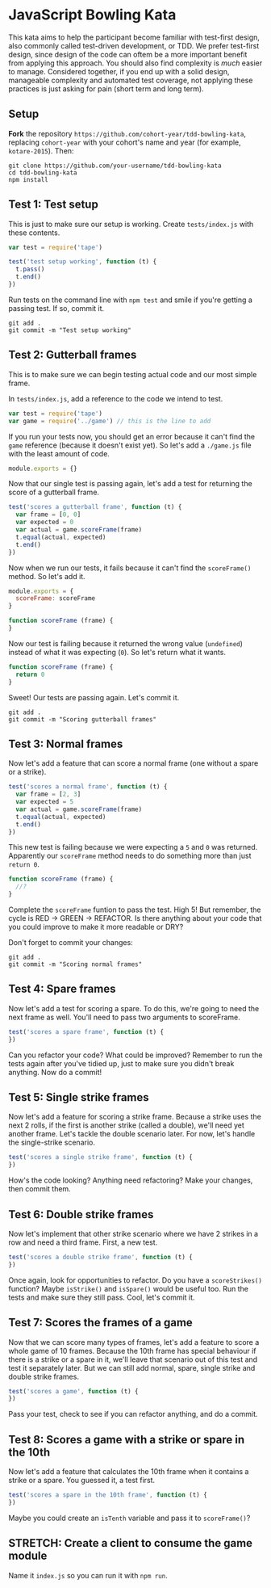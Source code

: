 JavaScript Bowling Kata
=======================

This kata aims to help the participant become familiar with test-first design, also commonly called test-driven development, or TDD. We prefer test-first design, since design of the code can oftem be a more important benefit from applying this approach. You should also find complexity is _much_ easier to manage. Considered together, if you end up with a solid design, manageable complexity and automated test coverage, not applying these practices is just asking for pain (short term and long term).

## Setup

**Fork** the repository `https://github.com/cohort-year/tdd-bowling-kata`, replacing `cohort-year` with your cohort's name and year (for example, `kotare-2015`). Then:
```shell
git clone https://github.com/your-username/tdd-bowling-kata
cd tdd-bowling-kata
npm install
```

## Test 1: Test setup

This is just to make sure our setup is working. Create `tests/index.js` with these contents.
```js
var test = require('tape')

test('test setup working', function (t) {
  t.pass()
  t.end()
})
```

Run tests on the command line with `npm test` and smile if you're getting a passing test. If so, commit it.
```shell
git add .
git commit -m "Test setup working"
```

## Test 2: Gutterball frames

This is to make sure we can begin testing actual code and our most simple frame.

In `tests/index.js`, add a reference to the code we intend to test.
```js
var test = require('tape')
var game = require('../game') // this is the line to add
```
If you run your tests now, you should get an error because it can't find the `game` reference (because it doesn't exist yet). So let's add a `./game.js` file with the least amount of code.
```js
module.exports = {}
```

Now that our single test is passing again, let's add a test for returning the score of a gutterball frame.
```js
test('scores a gutterball frame', function (t) {
  var frame = [0, 0]
  var expected = 0
  var actual = game.scoreFrame(frame)
  t.equal(actual, expected)
  t.end()
})
```

Now when we run our tests, it fails because it can't find the `scoreFrame()` method. So let's add it.
```js
module.exports = {
  scoreFrame: scoreFrame
}

function scoreFrame (frame) {
}
```

Now our test is failing because it returned the wrong value (`undefined`) instead of what it was expecting (`0`). So let's return what it wants.
```js
function scoreFrame (frame) {
  return 0
}
```

Sweet! Our tests are passing again. Let's commit it.
```shell
git add .
git commit -m "Scoring gutterball frames"
```

## Test 3: Normal frames

Now let's add a feature that can score a normal frame (one without a spare or a strike).
```js
test('scores a normal frame', function (t) {
  var frame = [2, 3]
  var expected = 5
  var actual = game.scoreFrame(frame)
  t.equal(actual, expected)
  t.end()
})
```

This new test is failing because we were expecting a `5` and `0` was returned. Apparently our `scoreFrame` method needs to do something more than just `return 0`.
```js
function scoreFrame (frame) {
  //?
}
```

Complete the `scoreFrame` funtion to pass the test. High 5! But remember, the cycle is RED -> GREEN -> REFACTOR. Is there anything about your code that you could improve to make it more readable or DRY? 

Don't forget to commit your changes:

```shell
git add .
git commit -m "Scoring normal frames"
```

## Test 4: Spare frames

Now let's add a test for scoring a spare. To do this, we're going to need the next frame as well. You'll need to pass two arguments to scoreFrame.
```js
test('scores a spare frame', function (t) {
})
```

Can you refactor your code? What could be improved? Remember to run the tests again after you've tidied up, just to make sure you didn't break anything. Now do a commit!


## Test 5: Single strike frames

Now let's add a feature for scoring a strike frame. Because a strike uses the next 2 rolls, if the first is another strike (called a double), we'll need yet another frame. Let's tackle the double scenario later. For now, let's handle the single-strike scenario.
```js
test('scores a single strike frame', function (t) {
})
```

How's the code looking? Anything need refactoring? Make your changes, then commit them.


## Test 6: Double strike frames

Now let's implement that other strike scenario where we have 2 strikes in a row and need a third frame. First, a new test.
```js
test('scores a double strike frame', function (t) {
})
```

Once again, look for opportunities to refactor. Do you have a `scoreStrikes()` function? Maybe `isStrike()` and `isSpare()` would be useful too. Run the tests and make sure they still pass. Cool, let's commit it.


## Test 7: Scores the frames of a game

Now that we can score many types of frames, let's add a feature to score a whole game of 10 frames. Because the 10th frame has special behaviour if there is a strike or a spare in it, we'll leave that scenario out of this test and test it separately later. But we can still add normal, spare, single strike and double strike frames.
```js
test('scores a game', function (t) {
})
```

Pass your test, check to see if you can refactor anything, and do a commit.


## Test 8: Scores a game with a strike or spare in the 10th

Now let's add a feature that calculates the 10th frame when it contains a strike or a spare. You guessed it, a test first.
```js
test('scores a spare in the 10th frame', function (t) {
})
```

Maybe you could create an `isTenth` variable and pass it to `scoreFrame()`?


## STRETCH: Create a client to consume the game module

Name it `index.js` so you can run it with `npm run`.

